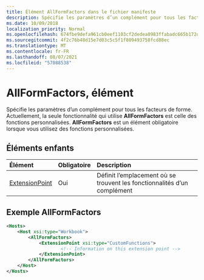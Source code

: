 ```yaml
---
title: Élément AllFormFactors dans le fichier manifeste
description: Spécifie les paramètres d’un complément pour tous les facteurs de forme.
ms.date: 10/09/2018
localization_priority: Normal
ms.openlocfilehash: 674fbe9defa961cb0eef1103cf2dedea0983ffabadc665b172d1f3b15292e987
ms.sourcegitcommit: 4f2c76b48d15e7d03c5c5f1f809493758fcd88ec
ms.translationtype: MT
ms.contentlocale: fr-FR
ms.lasthandoff: 08/07/2021
ms.locfileid: "57088538"
---
```

# <a name="allformfactors-element"></a>AllFormFactors, élément

Spécifie les paramètres d’un complément pour tous les facteurs de forme. Actuellement, la seule fonctionnalité qui utilise **AllFormFactors** est celle des fonctions personnalisées. **AllFormFactors** est un élément obligatoire lorsque vous utilisez des fonctions personnalisées.

## <a name="child-elements"></a>Éléments enfants

|  Élément |  Obligatoire  |  Description  |
|:-----|:-----|:-----|
|  [ExtensionPoint](extensionpoint.md) |  Oui |  Définit l’emplacement où se trouvent les fonctionnalités d’un complément |

## <a name="allformfactors-example"></a>Exemple AllFormFactors

```xml
<Hosts>
    <Host xsi:type="Workbook">
        <AllFormFactors>
            <ExtensionPoint xsi:type="CustomFunctions">
                    <!-- Information on this extension point -->
            </ExtensionPoint>
        </AllFormFactors>
    </Host>
</Hosts>
```
